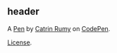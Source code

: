 header
------


A [Pen](https://codepen.io/catrinrumy/pen/jXmjge) by [Catrin Rumy](https://codepen.io/catrinrumy) on [CodePen](https://codepen.io).

[License](https://codepen.io/catrinrumy/pen/jXmjge/license).
